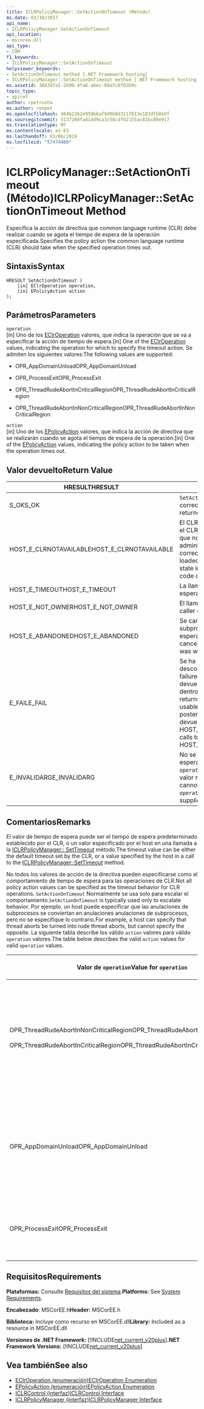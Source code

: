 ```yaml
---
title: ICLRPolicyManager::SetActionOnTimeout (Método)
ms.date: 03/30/2017
api_name:
- ICLRPolicyManager.SetActionOnTimeout
api_location:
- mscoree.dll
api_type:
- COM
f1_keywords:
- ICLRPolicyManager::SetActionOnTimeout
helpviewer_keywords:
- SetActionOnTimeout method [.NET Framework hosting]
- ICLRPolicyManager::SetActionOnTimeout method [.NET Framework hosting]
ms.assetid: 38439fa1-2b99-4fa8-a6ec-08afc0f83b9c
topic_type:
- apiref
author: rpetrusha
ms.author: ronpet
ms.openlocfilehash: 46462362e959b6af9d9b0d311f813e183dfb04df
ms.sourcegitcommit: 5137208fa414d9ca3c58cdfd2155ac81bc89e917
ms.translationtype: MT
ms.contentlocale: es-ES
ms.lasthandoff: 03/06/2019
ms.locfileid: "57474480"
---
```

# <a name="iclrpolicymanagersetactionontimeout-method"></a><span data-ttu-id="c5da6-102">ICLRPolicyManager::SetActionOnTimeout (Método)</span><span class="sxs-lookup"><span data-stu-id="c5da6-102">ICLRPolicyManager::SetActionOnTimeout Method</span></span>
<span data-ttu-id="c5da6-103">Especifica la acción de directiva que common language runtime (CLR) debe realizar cuando se agota el tiempo de espera de la operación especificada.</span><span class="sxs-lookup"><span data-stu-id="c5da6-103">Specifies the policy action the common language runtime (CLR) should take when the specified operation times out.</span></span>  
  
## <a name="syntax"></a><span data-ttu-id="c5da6-104">Sintaxis</span><span class="sxs-lookup"><span data-stu-id="c5da6-104">Syntax</span></span>  
  
```  
HRESULT SetActionOnTimeout (  
    [in] EClrOperation operation,  
    [in] EPolicyAction action  
);  
```  
  
## <a name="parameters"></a><span data-ttu-id="c5da6-105">Parámetros</span><span class="sxs-lookup"><span data-stu-id="c5da6-105">Parameters</span></span>  
 `operation`  
 <span data-ttu-id="c5da6-106">[in] Uno de los [EClrOperation](../../../../docs/framework/unmanaged-api/hosting/eclroperation-enumeration.md) valores, que indica la operación que se va a especificar la acción de tiempo de espera.</span><span class="sxs-lookup"><span data-stu-id="c5da6-106">[in] One of the [EClrOperation](../../../../docs/framework/unmanaged-api/hosting/eclroperation-enumeration.md) values, indicating the operation for which to specify the timeout action.</span></span> <span data-ttu-id="c5da6-107">Se admiten los siguientes valores:</span><span class="sxs-lookup"><span data-stu-id="c5da6-107">The following values are supported:</span></span>  
  
-   <span data-ttu-id="c5da6-108">OPR_AppDomainUnload</span><span class="sxs-lookup"><span data-stu-id="c5da6-108">OPR_AppDomainUnload</span></span>  
  
-   <span data-ttu-id="c5da6-109">OPR_ProcessExit</span><span class="sxs-lookup"><span data-stu-id="c5da6-109">OPR_ProcessExit</span></span>  
  
-   <span data-ttu-id="c5da6-110">OPR_ThreadRudeAbortInCriticalRegion</span><span class="sxs-lookup"><span data-stu-id="c5da6-110">OPR_ThreadRudeAbortInCriticalRegion</span></span>  
  
-   <span data-ttu-id="c5da6-111">OPR_ThreadRudeAbortInNonCriticalRegion</span><span class="sxs-lookup"><span data-stu-id="c5da6-111">OPR_ThreadRudeAbortInNonCriticalRegion</span></span>  
  
 `action`  
 <span data-ttu-id="c5da6-112">[in] Uno de los [EPolicyAction](../../../../docs/framework/unmanaged-api/hosting/epolicyaction-enumeration.md) valores, que indica la acción de directiva que se realizarán cuando se agota el tiempo de espera de la operación.</span><span class="sxs-lookup"><span data-stu-id="c5da6-112">[in] One of the [EPolicyAction](../../../../docs/framework/unmanaged-api/hosting/epolicyaction-enumeration.md) values, indicating the policy action to be taken when the operation times out.</span></span>  
  
## <a name="return-value"></a><span data-ttu-id="c5da6-113">Valor devuelto</span><span class="sxs-lookup"><span data-stu-id="c5da6-113">Return Value</span></span>  
  
|<span data-ttu-id="c5da6-114">HRESULT</span><span class="sxs-lookup"><span data-stu-id="c5da6-114">HRESULT</span></span>|<span data-ttu-id="c5da6-115">Descripción</span><span class="sxs-lookup"><span data-stu-id="c5da6-115">Description</span></span>|  
|-------------|-----------------|  
|<span data-ttu-id="c5da6-116">S_OK</span><span class="sxs-lookup"><span data-stu-id="c5da6-116">S_OK</span></span>|<span data-ttu-id="c5da6-117">`SetActionOnTimeout` se devolvió correctamente.</span><span class="sxs-lookup"><span data-stu-id="c5da6-117">`SetActionOnTimeout` returned successfully.</span></span>|  
|<span data-ttu-id="c5da6-118">HOST_E_CLRNOTAVAILABLE</span><span class="sxs-lookup"><span data-stu-id="c5da6-118">HOST_E_CLRNOTAVAILABLE</span></span>|<span data-ttu-id="c5da6-119">El CLR no se ha cargado en un proceso o el CLR se encuentra en un estado en el que no se puede ejecutar código administrado o procesar la llamada correctamente.</span><span class="sxs-lookup"><span data-stu-id="c5da6-119">The CLR has not been loaded into a process, or the CLR is in a state in which it cannot run managed code or process the call successfully.</span></span>|  
|<span data-ttu-id="c5da6-120">HOST_E_TIMEOUT</span><span class="sxs-lookup"><span data-stu-id="c5da6-120">HOST_E_TIMEOUT</span></span>|<span data-ttu-id="c5da6-121">La llamada ha agotado el tiempo de espera.</span><span class="sxs-lookup"><span data-stu-id="c5da6-121">The call timed out.</span></span>|  
|<span data-ttu-id="c5da6-122">HOST_E_NOT_OWNER</span><span class="sxs-lookup"><span data-stu-id="c5da6-122">HOST_E_NOT_OWNER</span></span>|<span data-ttu-id="c5da6-123">El llamador no posee el bloqueo.</span><span class="sxs-lookup"><span data-stu-id="c5da6-123">The caller does not own the lock.</span></span>|  
|<span data-ttu-id="c5da6-124">HOST_E_ABANDONED</span><span class="sxs-lookup"><span data-stu-id="c5da6-124">HOST_E_ABANDONED</span></span>|<span data-ttu-id="c5da6-125">Se canceló un evento mientras un subproceso bloqueado o fibra estaba esperando en ella.</span><span class="sxs-lookup"><span data-stu-id="c5da6-125">An event was canceled while a blocked thread or fiber was waiting on it.</span></span>|  
|<span data-ttu-id="c5da6-126">E_FAIL</span><span class="sxs-lookup"><span data-stu-id="c5da6-126">E_FAIL</span></span>|<span data-ttu-id="c5da6-127">Se ha producido un error irrecuperable desconocido.</span><span class="sxs-lookup"><span data-stu-id="c5da6-127">An unknown catastrophic failure occurred.</span></span> <span data-ttu-id="c5da6-128">Después de un método devuelve E_FAIL, CLR ya no es utilizable dentro del proceso.</span><span class="sxs-lookup"><span data-stu-id="c5da6-128">After a method returns E_FAIL, the CLR is no longer usable within the process.</span></span> <span data-ttu-id="c5da6-129">Las llamadas posteriores a métodos de hospedaje devuelven HOST_E_CLRNOTAVAILABLE.</span><span class="sxs-lookup"><span data-stu-id="c5da6-129">Subsequent calls to hosting methods return HOST_E_CLRNOTAVAILABLE.</span></span>|  
|<span data-ttu-id="c5da6-130">E_INVALIDARG</span><span class="sxs-lookup"><span data-stu-id="c5da6-130">E_INVALIDARG</span></span>|<span data-ttu-id="c5da6-131">No se puede establecer un tiempo de espera para el elemento especificado `operation`, o se ha proporcionado un valor no válido para `operation`.</span><span class="sxs-lookup"><span data-stu-id="c5da6-131">A timeout cannot be set for the specified `operation`, or an invalid value was supplied for `operation`.</span></span>|  
  
## <a name="remarks"></a><span data-ttu-id="c5da6-132">Comentarios</span><span class="sxs-lookup"><span data-stu-id="c5da6-132">Remarks</span></span>  
 <span data-ttu-id="c5da6-133">El valor de tiempo de espera puede ser el tiempo de espera predeterminado establecido por el CLR, o un valor especificado por el host en una llamada a la [ICLRPolicyManager:: SetTimeout](../../../../docs/framework/unmanaged-api/hosting/iclrpolicymanager-settimeout-method.md) método.</span><span class="sxs-lookup"><span data-stu-id="c5da6-133">The timeout value can be either the default timeout set by the CLR, or a value specified by the host in a call to the [ICLRPolicyManager::SetTimeout](../../../../docs/framework/unmanaged-api/hosting/iclrpolicymanager-settimeout-method.md) method.</span></span>  
  
 <span data-ttu-id="c5da6-134">No todos los valores de acción de la directiva pueden especificarse como el comportamiento de tiempo de espera para las operaciones de CLR.</span><span class="sxs-lookup"><span data-stu-id="c5da6-134">Not all policy action values can be specified as the timeout behavior for CLR operations.</span></span> <span data-ttu-id="c5da6-135">`SetActionOnTimeout` Normalmente se usa solo para escalar el comportamiento.</span><span class="sxs-lookup"><span data-stu-id="c5da6-135">`SetActionOnTimeout` is typically used only to escalate behavior.</span></span> <span data-ttu-id="c5da6-136">Por ejemplo, un host puede especificar que las anulaciones de subprocesos se conviertan en anulaciones anulaciones de subprocesos, pero no se especifique lo contrario.</span><span class="sxs-lookup"><span data-stu-id="c5da6-136">For example, a host can specify that thread aborts be turned into rude thread aborts, but cannot specify the opposite.</span></span> <span data-ttu-id="c5da6-137">La siguiente tabla describe los válido `action` valores para válido `operation` valores.</span><span class="sxs-lookup"><span data-stu-id="c5da6-137">The table below describes the valid `action` values for valid `operation` values.</span></span>  
  
|<span data-ttu-id="c5da6-138">Valor de `operation`</span><span class="sxs-lookup"><span data-stu-id="c5da6-138">Value for `operation`</span></span>|<span data-ttu-id="c5da6-139">Valores válidos para `action`</span><span class="sxs-lookup"><span data-stu-id="c5da6-139">Valid values for `action`</span></span>|  
|---------------------------|-------------------------------|  
|<span data-ttu-id="c5da6-140">OPR_ThreadRudeAbortInNonCriticalRegion</span><span class="sxs-lookup"><span data-stu-id="c5da6-140">OPR_ThreadRudeAbortInNonCriticalRegion</span></span><br /><br /> <span data-ttu-id="c5da6-141">OPR_ThreadRudeAbortInCriticalRegion</span><span class="sxs-lookup"><span data-stu-id="c5da6-141">OPR_ThreadRudeAbortInCriticalRegion</span></span>|<span data-ttu-id="c5da6-142">-   eRudeAbortThread</span><span class="sxs-lookup"><span data-stu-id="c5da6-142">-   eRudeAbortThread</span></span><br /><span data-ttu-id="c5da6-143">-   eUnloadAppDomain</span><span class="sxs-lookup"><span data-stu-id="c5da6-143">-   eUnloadAppDomain</span></span><br /><span data-ttu-id="c5da6-144">-   eRudeUnloadAppDomain</span><span class="sxs-lookup"><span data-stu-id="c5da6-144">-   eRudeUnloadAppDomain</span></span><br /><span data-ttu-id="c5da6-145">-   eExitProcess</span><span class="sxs-lookup"><span data-stu-id="c5da6-145">-   eExitProcess</span></span><br /><span data-ttu-id="c5da6-146">-   eFastExitProcess</span><span class="sxs-lookup"><span data-stu-id="c5da6-146">-   eFastExitProcess</span></span><br /><span data-ttu-id="c5da6-147">-   eRudeExitProcess</span><span class="sxs-lookup"><span data-stu-id="c5da6-147">-   eRudeExitProcess</span></span><br /><span data-ttu-id="c5da6-148">-   eDisableRuntime</span><span class="sxs-lookup"><span data-stu-id="c5da6-148">-   eDisableRuntime</span></span>|  
|<span data-ttu-id="c5da6-149">OPR_AppDomainUnload</span><span class="sxs-lookup"><span data-stu-id="c5da6-149">OPR_AppDomainUnload</span></span>|<span data-ttu-id="c5da6-150">-   eUnloadAppDomain</span><span class="sxs-lookup"><span data-stu-id="c5da6-150">-   eUnloadAppDomain</span></span><br /><span data-ttu-id="c5da6-151">-   eRudeUnloadAppDomain</span><span class="sxs-lookup"><span data-stu-id="c5da6-151">-   eRudeUnloadAppDomain</span></span><br /><span data-ttu-id="c5da6-152">-   eExitProcess</span><span class="sxs-lookup"><span data-stu-id="c5da6-152">-   eExitProcess</span></span><br /><span data-ttu-id="c5da6-153">-   eFastExitProcess</span><span class="sxs-lookup"><span data-stu-id="c5da6-153">-   eFastExitProcess</span></span><br /><span data-ttu-id="c5da6-154">-   eRudeExitProcess</span><span class="sxs-lookup"><span data-stu-id="c5da6-154">-   eRudeExitProcess</span></span><br /><span data-ttu-id="c5da6-155">-   eDisableRuntime</span><span class="sxs-lookup"><span data-stu-id="c5da6-155">-   eDisableRuntime</span></span>|  
|<span data-ttu-id="c5da6-156">OPR_ProcessExit</span><span class="sxs-lookup"><span data-stu-id="c5da6-156">OPR_ProcessExit</span></span>|<span data-ttu-id="c5da6-157">-   eExitProcess</span><span class="sxs-lookup"><span data-stu-id="c5da6-157">-   eExitProcess</span></span><br /><span data-ttu-id="c5da6-158">-   eFastExitProcess</span><span class="sxs-lookup"><span data-stu-id="c5da6-158">-   eFastExitProcess</span></span><br /><span data-ttu-id="c5da6-159">-   eRudeExitProcess</span><span class="sxs-lookup"><span data-stu-id="c5da6-159">-   eRudeExitProcess</span></span><br /><span data-ttu-id="c5da6-160">-   eDisableRuntime</span><span class="sxs-lookup"><span data-stu-id="c5da6-160">-   eDisableRuntime</span></span>|  
  
## <a name="requirements"></a><span data-ttu-id="c5da6-161">Requisitos</span><span class="sxs-lookup"><span data-stu-id="c5da6-161">Requirements</span></span>  
 <span data-ttu-id="c5da6-162">**Plataformas:** Consulte [Requisitos del sistema](../../../../docs/framework/get-started/system-requirements.md).</span><span class="sxs-lookup"><span data-stu-id="c5da6-162">**Platforms:** See [System Requirements](../../../../docs/framework/get-started/system-requirements.md).</span></span>  
  
 <span data-ttu-id="c5da6-163">**Encabezado**: MSCorEE.h</span><span class="sxs-lookup"><span data-stu-id="c5da6-163">**Header:** MSCorEE.h</span></span>  
  
 <span data-ttu-id="c5da6-164">**Biblioteca:** Incluye como recurso en MSCorEE.dll</span><span class="sxs-lookup"><span data-stu-id="c5da6-164">**Library:** Included as a resource in MSCorEE.dll</span></span>  
  
 <span data-ttu-id="c5da6-165">**Versiones de .NET Framework:** [!INCLUDE[net_current_v20plus](../../../../includes/net-current-v20plus-md.md)]</span><span class="sxs-lookup"><span data-stu-id="c5da6-165">**.NET Framework Versions:** [!INCLUDE[net_current_v20plus](../../../../includes/net-current-v20plus-md.md)]</span></span>  
  
## <a name="see-also"></a><span data-ttu-id="c5da6-166">Vea también</span><span class="sxs-lookup"><span data-stu-id="c5da6-166">See also</span></span>
- [<span data-ttu-id="c5da6-167">EClrOperation (enumeración)</span><span class="sxs-lookup"><span data-stu-id="c5da6-167">EClrOperation Enumeration</span></span>](../../../../docs/framework/unmanaged-api/hosting/eclroperation-enumeration.md)
- [<span data-ttu-id="c5da6-168">EPolicyAction (enumeración)</span><span class="sxs-lookup"><span data-stu-id="c5da6-168">EPolicyAction Enumeration</span></span>](../../../../docs/framework/unmanaged-api/hosting/epolicyaction-enumeration.md)
- [<span data-ttu-id="c5da6-169">ICLRControl (interfaz)</span><span class="sxs-lookup"><span data-stu-id="c5da6-169">ICLRControl Interface</span></span>](../../../../docs/framework/unmanaged-api/hosting/iclrcontrol-interface.md)
- [<span data-ttu-id="c5da6-170">ICLRPolicyManager (interfaz)</span><span class="sxs-lookup"><span data-stu-id="c5da6-170">ICLRPolicyManager Interface</span></span>](../../../../docs/framework/unmanaged-api/hosting/iclrpolicymanager-interface.md)
